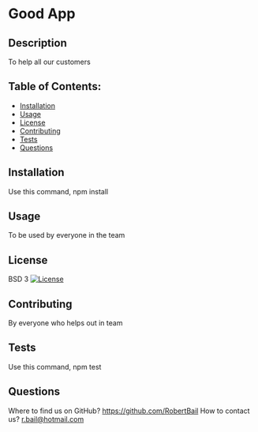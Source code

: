 # Good App
  ## Description
  To help all our customers
  ## Table of Contents:
  - [Installation](#installation)
  - [Usage](#usage)
  - [License](#license)
  - [Contributing](#contributing)
  - [Tests](#tests)
  - [Questions](#questions)
  ## Installation
  Use this command, npm install
  ## Usage
  To be used by everyone in the team
  ## License
  BSD 3 [![License](https://img.shields.io/badge/License-BSD%203--Clause-blue.svg)](https://opensource.org/licenses/BSD-3-Clause)
  ## Contributing
  By everyone who helps out in team
  ## Tests
  Use this command, npm test
  ## Questions
  Where to find us on GitHub? 
  https://github.com/RobertBail
  How to contact us?
  r.bail@hotmail.com
  